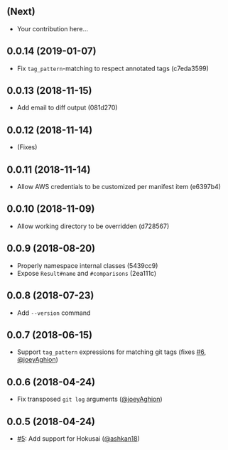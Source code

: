 (Next)
------------
* Your contribution here...

0.0.14 (2019-01-07)
---
* Fix `tag_pattern`-matching to respect annotated tags (c7eda3599)

0.0.13 (2018-11-15)
---
* Add email to diff output (081d270)

0.0.12 (2018-11-14)
---
* (Fixes)

0.0.11 (2018-11-14)
---
* Allow AWS credentials to be customized per manifest item (e6397b4)

0.0.10 (2018-11-09)
---
* Allow working directory to be overridden (d728567)

0.0.9 (2018-08-20)
------------

* Properly namespace internal classes (5439cc9)
* Expose `Result#name` and `#comparisons` (2ea111c)

0.0.8 (2018-07-23)
---
* Add `--version` command

0.0.7 (2018-06-15)
---
* Support `tag_pattern` expressions for matching git tags (fixes [#6](https://github.com/joeyAghion/releasecop/issues/6), [@joeyAghion](https://github.com/joeyAghion))

0.0.6 (2018-04-24)
------------------

* Fix transposed `git log` arguments ([@joeyAghion](https://github.com/joeyAghion))

0.0.5 (2018-04-24)
------------------

* [#5](https://github.com/joeyAghion/releasecop/pull/5): Add support for Hokusai ([@ashkan18](https://github.com/ashkan18))

